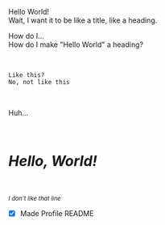 Hello World!<br>
Wait, I want it to be like a title, like a heading.

How do I...<br>
How do I make "Hello World" a heading?

<br>

```
Like this?
No, not like this
```
<br>

Huh...

<br>

# ***Hello, World!***

<br>

_<sub>I don't like that line</sub>_

- [x] Made Profile README
